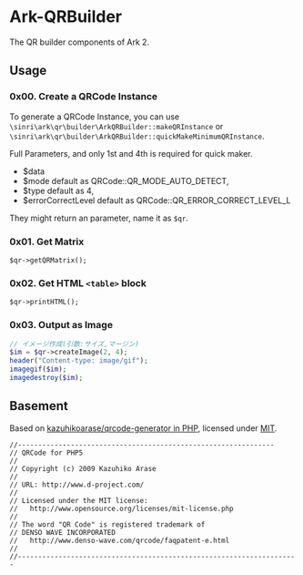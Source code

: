 # Ark-QRBuilder
The QR builder components of Ark 2.

## Usage

### 0x00. Create a QRCode Instance

To generate a QRCode Instance, you can use `\sinri\ark\qr\builder\ArkQRBuilder::makeQRInstance` or `\sinri\ark\qr\builder\ArkQRBuilder::quickMakeMinimumQRInstance`.

Full Parameters, and only 1st and 4th is required for quick maker.

* $data
* $mode default as QRCode::QR_MODE_AUTO_DETECT, 
* $type default as 4, 
* $errorCorrectLevel default as QRCode::QR_ERROR_CORRECT_LEVEL_L

They might return an parameter, name it as `$qr`.

### 0x01. Get Matrix

`$qr->getQRMatrix();`

### 0x02. Get HTML `<table>` block

`$qr->printHTML();`

### 0x03. Output as Image

```php
// イメージ作成(引数:サイズ,マージン)
$im = $qr->createImage(2, 4);
header("Content-type: image/gif");
imagegif($im);
imagedestroy($im);
```

## Basement

Based on [kazuhikoarase/qrcode-generator in PHP](https://github.com/kazuhikoarase/qrcode-generator), licensed under [MIT](http://www.opensource.org/licenses/mit-license.php).

```
//---------------------------------------------------------------
// QRCode for PHP5
//
// Copyright (c) 2009 Kazuhiko Arase
//
// URL: http://www.d-project.com/
//
// Licensed under the MIT license:
//   http://www.opensource.org/licenses/mit-license.php
//
// The word "QR Code" is registered trademark of
// DENSO WAVE INCORPORATED
//   http://www.denso-wave.com/qrcode/faqpatent-e.html
//
//---------------------------------------------------------------------
```